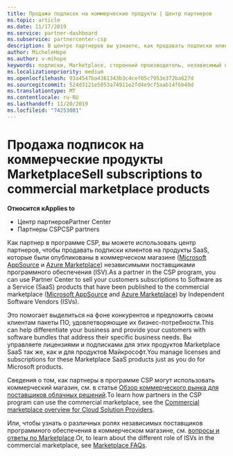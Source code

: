 ```yaml
---
title: Продажа подписок на коммерческие продукты | Центр партнеров
ms.topic: article
ms.date: 11/17/2019
ms.service: partner-dashboard
ms.subservice: partnercenter-csp
description: В центре партнеров вы узнаете, как продавать подписки клиентов на продукты SaaS, опубликованные в Marketplace независимыми поставщиками программного обеспечения (ISV).
author: MicheleHope
ms.author: v-mihope
keywords: подписки, Marketplace, сторонний производитель, независимый поставщик программного обеспечения
ms.localizationpriority: medium
ms.openlocfilehash: 93a4547ba4361343b3c4cef05c7953e372ba627d
ms.sourcegitcommit: 524d3121e5053a74911e2fd4e9cf5aab14f6b48d
ms.translationtype: MT
ms.contentlocale: ru-RU
ms.lasthandoff: 11/20/2019
ms.locfileid: "74253081"
---
```

# <a name="sell-subscriptions-to-commercial-marketplace-products"></a><span data-ttu-id="8fae9-104">Продажа подписок на коммерческие продукты Marketplace</span><span class="sxs-lookup"><span data-stu-id="8fae9-104">Sell subscriptions to commercial marketplace products</span></span>

<span data-ttu-id="8fae9-105">**Относится к**</span><span class="sxs-lookup"><span data-stu-id="8fae9-105">**Applies to**</span></span>

- <span data-ttu-id="8fae9-106">Центр партнеров</span><span class="sxs-lookup"><span data-stu-id="8fae9-106">Partner Center</span></span>
- <span data-ttu-id="8fae9-107">Партнеры CSP</span><span class="sxs-lookup"><span data-stu-id="8fae9-107">CSP partners</span></span>

<span data-ttu-id="8fae9-108">Как партнер в программе CSP, вы можете использовать центр партнеров, чтобы продавать подписки клиентов на продукты SaaS, которые были опубликованы в коммерческом магазине ([Microsoft AppSource](https://appsource.microsoft.com/) и [Azure Marketplace](https://azuremarketplace.microsoft.com/)) независимыми поставщиками программного обеспечения (ISV).</span><span class="sxs-lookup"><span data-stu-id="8fae9-108">As a partner in the CSP program, you can use Partner Center to sell your customers subscriptions to Software as a Service (SaaS) products that have been published to the commercial marketplace ([Microsoft AppSource](https://appsource.microsoft.com/) and [Azure Marketplace](https://azuremarketplace.microsoft.com/)) by Independent Software Vendors (ISVs).</span></span> 

<span data-ttu-id="8fae9-109">Это помогает выделиться на фоне конкурентов и предложить своим клиентам пакеты ПО, удовлетворяющие их бизнес-потребности.</span><span class="sxs-lookup"><span data-stu-id="8fae9-109">This can help differentiate your business and provide your customers with software bundles that address their specific business needs.</span></span> <span data-ttu-id="8fae9-110">Вы управляете лицензиями и подписками для этих продуктов Marketplace SaaS так же, как и для продуктов Майкрософт.</span><span class="sxs-lookup"><span data-stu-id="8fae9-110">You manage licenses and subscriptions for these Marketplace SaaS products just as you do for Microsoft products.</span></span>

<span data-ttu-id="8fae9-111">Сведения о том, как партнеры в программе CSP могут использовать коммерческий магазин, см. в статье [Обзор коммерческого рынка для поставщиков облачных решений](csp-commercial-marketplace-overview.md).</span><span class="sxs-lookup"><span data-stu-id="8fae9-111">To learn how partners in the CSP program can use the commercial marketplace, see the [Commercial marketplace overview for Cloud Solution Providers](csp-commercial-marketplace-overview.md).</span></span>

<span data-ttu-id="8fae9-112">Или, чтобы узнать о различных ролях независимых поставщиков программного обеспечения в коммерческом магазине, см. [вопросы и ответы по Marketplace](https://docs.microsoft.com/azure/marketplace/marketplace-faq-publisher-guide).</span><span class="sxs-lookup"><span data-stu-id="8fae9-112">Or, to learn about the different role of ISVs in the commercial marketplace, see [Marketplace FAQs](https://docs.microsoft.com/azure/marketplace/marketplace-faq-publisher-guide).</span></span>
